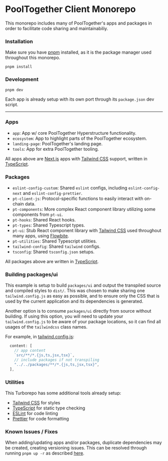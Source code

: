 # PoolTogether Client Monorepo

This monorepo includes many of PoolTogether's apps and packages in order to facilitate code sharing and maintainabiliy.

### Installation

Make sure you have [pnpm](https://pnpm.io/) installed, as it is the package manager used throughout this monorepo.

`pnpm install`

### Development

`pnpm dev`

Each app is already setup with its own port through its `package.json` dev script.

---

### Apps

- `app`: App w/ core PoolTogether Hyperstructure functionality.
- `ecosystem`: App to highlight parts of the PoolTogether ecosystem.
- `landing-page`: PoolTogether's landing page.
- `tools`: App for extra PoolTogether tooling.

All apps above are [Next.js](https://nextjs.org/) apps with [Tailwind CSS](https://tailwindcss.com/) support, written in [TypeScript](https://www.typescriptlang.org/).

### Packages

- `eslint-config-custom`: Shared `eslint` configs, including `eslint-config-next` and `eslint-config-prettier`.
- `pt-client-js`: Protocol-specific functions to easily interact with on-chain data.
- `pt-components`: More complex React component library utilizing some components from `pt-ui`.
- `pt-hooks`: Shared React hooks.
- `pt-types`: Shared Typescript types.
- `pt-ui`: Stub React component library with [Tailwind CSS](https://tailwindcss.com/) used throughout many apps, using [Flowbite](https://flowbite-react.com/).
- `pt-utilities`: Shared Typescript utilities.
- `tailwind-config`: Shared `tailwind` configs.
- `tsconfig`: Shared `tsconfig.json` setups.

All packages above are written in [TypeScript](https://www.typescriptlang.org/).

### Building packages/ui

This example is setup to build `packages/ui` and output the transpiled source and compiled styles to `dist/`. This was chosen to make sharing one `tailwind.config.js` as easy as possible, and to ensure only the CSS that is used by the current application and its dependencies is generated.

Another option is to consume `packages/ui` directly from source without building. If using this option, you will need to update your `tailwind.config.js` to be aware of your package locations, so it can find all usages of the `tailwindcss` class names.

For example, in [tailwind.config.js](packages/tailwind-config/tailwind.config.js):

```js
  content: [
    // app content
    `src/**/*.{js,ts,jsx,tsx}`,
    // include packages if not transpiling
    "../../packages/**/*.{js,ts,jsx,tsx}",
  ],
```

### Utilities

This Turborepo has some additional tools already setup:

- [Tailwind CSS](https://tailwindcss.com/) for styles
- [TypeScript](https://www.typescriptlang.org/) for static type checking
- [ESLint](https://eslint.org/) for code linting
- [Prettier](https://prettier.io) for code formatting

### Known Issues / Fixes

When adding/updating apps and/or packages, duplicate dependencies may be created, creating versioning issues. This can be resolved through running `pnpm up -r` as described [here](https://github.com/pnpm/pnpm/issues/2443).